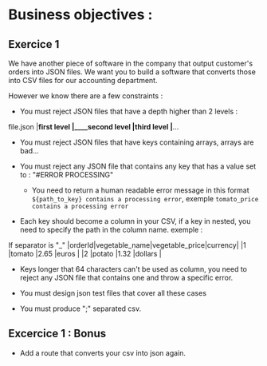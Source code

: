 # Business objectives :

## Exercice 1

We have another piece of software in the company that output customer's orders into JSON files.
We want you to build a software that converts those into CSV files for our accounting department.

However we know there are a few constraints :

- You must reject JSON files that have a depth higher than 2 levels :

file.json
  |__first level
  |____second level
  |______third level
  |________...

- You must reject JSON files that have keys containing arrays, arrays are bad...

- You must reject any JSON file that contains any key that has a value set to : "#ERROR PROCESSING"
  - You need to return a human readable error message in this format `${path_to_key} contains a processing error`, exemple `tomato_price contains a processing error`

- Each key should become a column in your CSV, if a key in nested, you need to specify the path in the column name. exemple : 

If separator is "_"
|orderId|vegetable_name|vegetable_price|currency|
|1      |tomato        |2.65           |euros   |
|2      |potato        |1.32           |dollars |

- Keys longer that 64 characters can't be used as column, you need to reject any JSON file that contains one and throw a specific error.

- You must design json test files that cover all these cases

- You must produce ";" separated csv.

## Excercice 1 : Bonus

- Add a route that converts your csv into json again.